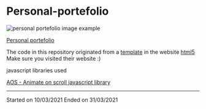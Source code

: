 # Personal-portefolio

![personal portefolio image example](https://www.pexels.com/photo/person-typing-on-computer-keyboard-2058128/)

[Personal portefolio](https://tiagomonteiro0715.github.io/personal-portefolio/)

The code in this repository originated from a [template](https://html5up.net/miniport) in the website [html5](https://html5up.net)
Make sure you visited their website :)

javascript libraries used

[AOS - Animate on scroll javascript library](https://michalsnik.github.io/aos/)

-----

Started on 10/03/2021
Ended on 31/03/2021
